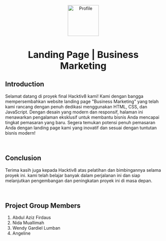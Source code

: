 <div align="center">
  <a href="https://www.figma.com/file/oDqfeZesCm2ivOpkLqeBi8/startup-web-ui-kit-designtech?type=design&node-id=0%3A1&mode=design&t=Y7V4Mczf2c7NzLMT-1">
    <img src="https://github.com/whend12/Hacktiv8-Finpro2/assets/119909214/3c2d3db7-4657-4f12-9dc4-a764a66677a3" alt="Profile" width="100px" object-fit="cover">
  </a>
  <h2 style="font-size:30px;" align="center">
    <strong>
      <span>Landing Page | Business Marketing</span>
    </strong>
  </h2>
</div>

## Introduction

Selamat datang di proyek final Hacktiv8 kami! Kami dengan bangga mempersembahkan website landing page "Business Marketing" yang telah kami rancang dengan penuh dedikasi menggunakan HTML, CSS, dan JavaScript. Dengan desain yang modern dan responsif, halaman ini menawarkan pengalaman eksklusif untuk membantu bisnis Anda mencapai tingkat pemasaran yang baru. Segera temukan potensi penuh pemasaran Anda dengan landing page kami yang inovatif dan sesuai dengan tuntutan bisnis modern!

<br>

## Conclusion

Terima kasih juga kepada Hacktiv8 atas pelatihan dan bimbingannya selama proyek ini. kami telah belajar banyak dalam perjalanan ini dan siap melanjutkan pengembangan dan peningkatan proyek ini di masa depan.

<br>

## **Project Group Members**

1. Abdul Aziz Firdaus
2. Nida Muallimah
3. Wendy Gardiel Lumban
4. Angeline
